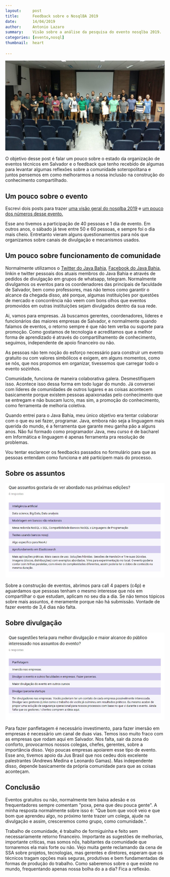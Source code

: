 ```yaml
---
layout:     post
title:      Feedback sobre o NosqlBA 2019
date:       14/04/2019
author:     Antonio Lazaro
summary:    Visão sobre a análise da pesquisa do evento nosqlba 2019.
categories: [evento,nosql]
thumbnail:  heart

---
```

![](/static/img/nosqlba-2019.jpeg)

O objetivo desse post é falar um pouco sobre o estado da organização de eventos técnicos em Salvador e o feedback que tenho recebido de algumas para levantar algumas reflexões sobre a comunidade soteropolitana e juntos pensemos em como melhorarmos a nossa inclusão na construção do conhecimento compartilhado.

## Um pouco sobre o evento
Escrevi dois posts para trazer <a href="https://javabahia.blogspot.com/2019/04/review-nosqlba-2019-06042019.html" target="_blank">uma visão geral do nosqlba 2019</a> e <a href="https://javabahia.blogspot.com/2019/04/numeros-nosqlba.html" target="_blank">um pouco dos números desse evento.</a>

Esse ano tivemos a participação de 40 pessoas e 1 dia de evento. Em outros anos, o sábado já teve entre 50 e 60 pessoas, e sempre foi o dia mais cheio. Entretanto vieram alguns questionamentos para nós que organizamos sobre canais de divulgação e mecanismos usados.

## Um pouco sobre funcionamento de comunidade

Normalmente utilizamos o <a href="https://twitter.com/javabahia" target="_blank">Twitter do Java Bahia,</a> <a href="https://www.facebook.com/javabahia" target="_blank"> Facebook do Java Bahia</a>, linkin e twitter pessoais dos atuais membros do Java Bahia e através de pedidos de divulgação em grupos de whatsapp, telegram. Normalmente divulgamos os eventos para os coordenadores das principais de faculdade de Salvador, bem como professores, mas não temos como garantir o alcance da chegada disso, até porque, algumas instituições por questões de mercado e concorrência não veem com bons olhos que eventos promovidos em outras instituições sejam divulgados dentro da sua rede.

Ai, vamos para empresas. Já buscamos gerentes, coordenadores, líderes e funcionários das maiores empresas de Salvador, e normalmente quando falamos de eventos, o retorno sempre é que não tem verba ou suporte para promoção. Como gostamos de tecnologia e acreditamos que a melhor forma de aprendizado é através do compartilhamento de conhecimento, seguimos, independente de apoio financeiro ou não.

As pessoas não tem noção do esforço necessário para construir um evento gratuito ou com valores simbólicos e exigem, em alguns momentos, como se nós, que nos propomos em organizar, tivessemos que carregar todo o evento sozinhos.

Comunidade, funciona de maneira colaborativa galera. Desmestifiquem isso. Acontece isso dessa forma em todo lugar do mundo. Já conversei com líderes de comunidades de outros lugares e as coisas acontecem basicamente porque existem pessoas apaixonadas pelo conhecimento que se entregam e não buscam lucro, mas sim, a promoção do conhecimento, como ferramenta de melhoria coletiva.

Quando entrei para o Java Bahia, meu único objetivo era tentar colaborar com o que eu sei fazer, programar. Java, embora não seja a linguagem mais querida do mundo, é a ferramenta que garante meu ganha pão a alguns anos. Não fui formado como programador Java, meu curso é de bacharel em Informática e linguagem é apenas ferramenta pra resolução de problemas.

Vou tentar esclarecer os feedbacks passados no formulário para que as pessoas entendam como funciona e até participem mais do processo.

## Sobre os assuntos

![](/static/img/assuntos-nosqlba.jpeg)

Sobre a construção de eventos, abrimos para call 4 papers (c4p) e aguardamos que pessoas tenham o mesmo interesse que nós em compartilhar o que estudam, aplicam no seu dia a dia. Se não temos tópicos sobre mais assuntos, é meramente porque não há submissão. Vontade de fazer evento de 3,4 dias não falta.

## Sobre divulgação

![](/static/img/divulgacao-nosql.jpeg)

Para fazer panfletagem é necessário investimento, para fazer imersão em empresas é necessário um canal de duas vias. Temos isso muito fraco com as empresas que rodam aqui em Salvador. Nos falta, sair da zona do conforto, provocarmos nossos colegas, chefes, gerentes, sobre a importância disso. Vejo poucas empresas apoiarem esse tipo de evento. Esse ano, tivemos apoio da Jus Brasil que nos cedeu dois excelente palestrantes (Andrews Medina e Leonardo Gamas). Mas independente disso, depende basicamente da própria comunidade para que as coisas aconteçam.

## Conclusão   

Eventos gratuitos ou não, normalmente tem baixa adesão e os frequentadores sempre comentam "poxa, pena que deu pouca gente". A minha resposta normalmente sobre isso é: "Que bom que você veio e que bom que aprendeu algo, no próximo tente trazer um colega, ajude na divulgação e assim, cresceremos como grupo, como comunidade.".

Trabalho de comunidade, é trabalho de formiguinha e feito sem necessariamente retorno financeiro. Importante as sugestões de melhorias, importante críticas, mas somos nṍs, habitantes da comunidade que tornaremos ela mais forte ou não. Vejo muita gente reclamando da cena de SSA sobre projetos, tecnologias, mas gerentes e diretores, esperam que os técnicos tragam opções mais seguras, produtivas e bem fundamentadas de formas de produção do trabalho. Como saberemos sobre o que existe no mundo, frequentando apenas nossa bolha do a a dia? Fica a reflexão.

